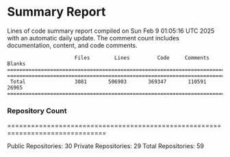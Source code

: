 # Summary Report
Lines of code summary report compiled on Sun Feb  9 01:05:16 UTC 2025 with an automatic daily update. The comment count includes documentation, content, and code comments.
```
                      Files        Lines         Code     Comments       Blanks
===============================================================================
===============================================================================
 Total                3081       506903       369347       110591        26965
===============================================================================
```

### Repository Count
===============================================================================

Public Repositories: 30
Private Repositories: 29
Total Repositories: 59

